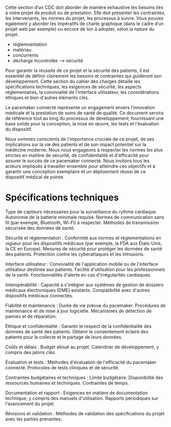 Cette section d’un CDC doit aborder de manière exhaustive les besoins liés à votre projet de produit ou de prestation. 
Elle doit présenter les contraintes, les intervenants, les normes du projet, les processus à suivre. Vous pouvez également
y aborder les impératifs de charte graphique (dans le cadre d’un projet web par exemple) ou encore de ton à adopter, selon la 
nature du projet.


- réglemnentation
- matériau
- concurrents
- décharge incontrolée --> sécurité


Pour garantir la réussite de ce projet et la sécurité des patients, il est essentiel de définir clairement les besoins et contraintes qui guideront son développement. Cette section du cahier des charges détaille les spécifications techniques, les exigences de sécurité, les aspects réglementaires, la convivialité de l'interface utilisateur, les considérations éthiques et bien d'autres éléments clés.

Le pacemaker connecté représente un engagement envers l'innovation médicale et la prestation de soins de santé de qualité. Ce document servira de référence tout au long du processus de développement, fournissant une base solide pour la conception, la mise en œuvre, les tests et l'évaluation du dispositif.

Nous sommes conscients de l'importance cruciale de ce projet, de ses implications sur la vie des patients et de son impact potentiel sur la médecine moderne. Nous nous engageons à respecter les normes les plus strictes en matière de sécurité, de confidentialité et d'efficacité pour assurer le succès de ce pacemaker connecté. Nous invitons tous les acteurs impliqués à travailler ensemble pour atteindre ces objectifs et à garantir une conception exemplaire et un déploiement réussi de ce dispositif médical de pointe.


Spécifications techniques
===========================

Type de capteurs nécessaires pour la surveillance du rythme cardiaque.
Autonomie de la batterie minimale requise.
Normes de communication sans fil (par exemple, Bluetooth, Wi-Fi) à respecter.
Méthodes de transmission sécurisée des données de santé.

Sécurité et réglementation :
Conformité aux normes et réglementations en vigueur pour les dispositifs médicaux (par exemple, la FDA aux États-Unis, la CE en Europe).
Mesures de sécurité pour protéger les données de santé des patients.
Protection contre les cyberattaques et les intrusions.

Interface utilisateur :
Convivialité de l'application mobile ou de l'interface utilisateur destinée aux patients.
Facilité d'utilisation pour les professionnels de la santé.
Fonctionnalités d'alerte en cas d'irrégularités cardiaques.

Interopérabilité :
Capacité à s'intégrer aux systèmes de gestion de dossiers médicaux électroniques (DME) existants.
Compatibilité avec d'autres dispositifs médicaux connectés.

Fiabilité et maintenance :
Durée de vie prévue du pacemaker.
Procédures de maintenance et de mise à jour logicielle.
Mécanismes de détection de pannes et de réparation.

Éthique et confidentialité :
Garantir le respect de la confidentialité des données de santé des patients.
Obtenir le consentement éclairé des patients pour la collecte et le partage de leurs données.

Coûts et délais :
Budget alloué au projet.
Calendrier de développement, y compris des jalons clés.

Évaluation et tests :
Méthodes d'évaluation de l'efficacité du pacemaker connecté.
Protocoles de tests cliniques et de sécurité.

Contraintes budgétaires et techniques :
Limite budgétaire.
Disponibilité des ressources humaines et techniques.
Contraintes de temps.

Documentation et rapport :
Exigences en matière de documentation technique, y compris des manuels d'utilisation.
Rapports périodiques sur l'avancement du projet.

Révisions et validation :
Méthodes de validation des spécifications du projet avec les parties prenantes.


